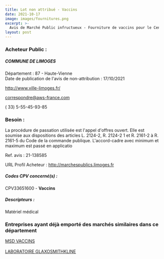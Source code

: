 ```yaml
---
title: Lot non attribué - Vaccins
date: 2021-10-17
image: images/fournitures.png
excerpt: >-
  Avis de Marché Public infructueux - Fourniture de vaccins pour le Centre de Vaccination Municipal
layout: post
---
```


### Acheteur Public :
##### COMMUNE DE LIMOGES
Département : 87 - Haute-Vienne<br/>
Date de publication de l'avis de non-attribution : 17/10/2021


http://www.ville-limoges.fr/

correspondre@aws-france.com

( 33) 5-55-45-93-85
### Besoin :

La procédure de passation utilisée est l'appel d'offres ouvert. Elle est soumise aux dispositions des articles L. 2124-2, R. 2124-2 1 et R. 2161-2 à R. 2161-5 du Code de la commande publique. L'accord-cadre avec minimum et maximum est passé en applicatio

Ref. avis : 21-138585

URL Profil Acheteur : http://marchespublics.limoges.fr

##### Codes CPV concerné(s) :
CPV33651600 - **Vaccins** <br/>

##### Descripteurs :
Matériel médical <br/>

### Entreprises ayant déjà emporté des marchés similaires dans ce département
<a href="/entreprise-554/siren-392032934">MSD VACCINS</a><br/><br/>
<a href="/entreprise-573/siren-642041362">LABORATOIRE GLAXOSMITHKLINE</a><br/><br/>
